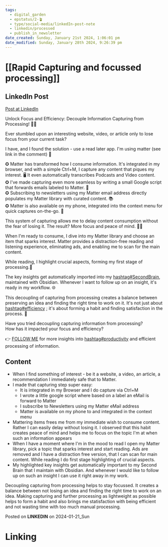 ```yaml
---
tags:
  - digital_garden
  - epstatus/2-🪴
  - type/social-media/linkedIn-post-note
  - linkedin/processed
  - publish_in_newsletter
date_created: Sunday, January 21st 2024, 1:06:01 pm
date_modified: Sunday, January 28th 2024, 9:26:39 pm
---
```

# [[Rapid Capturing and focussed processing]]
## LinkedIn Post
[Post at LinkedIn](https://www.linkedin.com/posts/sebastiankamilli_secondbrain-efficiency-productivity-activity-7154820795981053952-U1Tg?utm_source=share&utm_medium=member_desktop)

Unlock Focus and Efficiency: Decouple Information Capturing from Processing! 🧠✨  
  
Ever stumbled upon an interesting website, video, or article only to lose focus from your current task?  
  
I have, and I found the solution - use a read later app. I'm using matter (see link in the comment) 🎯  
  
✪ Matter has transformed how I consume information. It's integrated in my browser, and with a simple Ctrl+M, I capture any content that piques my interest. 🖥️ It even automatically transcribes Podcasts and Video content.  
✪ I've made capturing even more seamless by writing a small Google script that forwards emails labeled to Matter. 📧  
✪ Subscribing to newsletters using my Matter email address directly populates my Matter library with curated content. 📚  
✪ Matter is also available on my phone, integrated into the context menu for quick captures on-the-go. 📲  
  
This system of capturing allows me to delay content consumption without the fear of losing it. The result? More focus and peace of mind. 🧘‍♂️  
  
When I'm ready to consume, I dive into my Matter library and choose an item that sparks interest. Matter provides a distraction-free reading and listening experience, eliminating ads, and enabling me to scan for the main content.  
  
While reading, I highlight crucial aspects, forming my first stage of processing.🚀  
  
The key insights get automatically imported into my [hashtag#SecondBrain](https://www.linkedin.com/feed/hashtag/?keywords=secondbrain&highlightedUpdateUrns=urn%3Ali%3Aactivity%3A7154820795981053952), maintained with Obsidian. Whenever I want to follow up on an insight, it's ready in my workflow. 🌐  
  
This decoupling of capturing from processing creates a balance between preserving an idea and finding the right time to work on it. It's not just about [hashtag#efficiency](https://www.linkedin.com/feed/hashtag/?keywords=efficiency&highlightedUpdateUrns=urn%3Ali%3Aactivity%3A7154820795981053952) ; it's about forming a habit and finding satisfaction in the process. 🌟  
  
Have you tried decoupling capturing information from processing?  
How has it impacted your focus and efficiency?  
  
👉 [FOLLOW ME](https://www.linkedin.com/comm/mynetwork/discovery-see-all?usecase=PEOPLE_FOLLOWS&followMember=sebastiankamilli) for more insights into [hashtag#productivity](https://www.linkedin.com/feed/hashtag/?keywords=productivity&highlightedUpdateUrns=urn%3Ali%3Aactivity%3A7154820795981053952) and efficient processing of information.

## Content
+ When I find something of interest - be it a website, a video, an article, a recommendation I immediately safe that to Matter. 
+ I made that capturing step super easy: 
	+ It is integrated in my Browser and I do capture via Ctrl+M
	+ I wrote a little google script where based on a label an eMail is forward to Matter
	+ I subscribe to Newsletters using my Matter eMail address
	+ Matter is available on my phone to and integrated in the context menu
+ Mattering items frees me from my immediate wish to consume content. Rather I can easily delay without losing it. I observed that this habit creates peace of mind and helps me to focus on the topic I'm at when such an information appears
+ When I have a moment where I'm in the mood to read I open my Matter library, pick a topic that sparks interest and start reading. Ads are removed and I have a distraction free version, that I can scan for main content. While reading I do first stage highlighting of crucial aspects. 
+ My highlighted key insights get automatically important to my Second Brain that I maintain with Obsidian. And whenever I would like to follow up on such an insight I can use it right away in my work. 

Decoupling capturing from processing helps to stay focussed. It creates a balance between not losing an idea and finding the right time to work on an idea. Making capturing and further processing as lightweight as possible helps to form a habit and also brings me statisfaction with being efficient and not wasting time with too much manual processing. 

Posted on **LINKEDIN** on 2024-01-21_Sun
# Linking